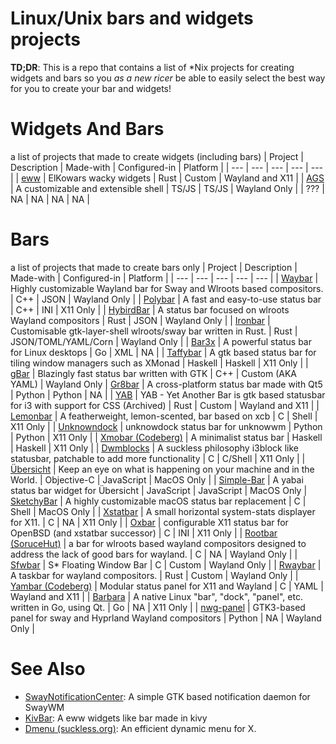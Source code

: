 # Linux/Unix bars and widgets projects
**TD;DR**: This is a repo that contains a list of *Nix projects for creating widgets and bars so you _as a new ricer_ be able to easily select the best way for you to create your bar and widgets!
# Widgets And Bars
a list of projects that made to create widgets (including bars)
| Project | Description | Made-with | Configured-in | Platform |
| --- | --- | --- | --- | --- |
| [eww](https://github.com/elkowar/eww) | ElKowars wacky widgets | Rust | Custom | Wayland and X11 |
| [AGS](https://github.com/Aylur/ags) | A customizable and extensible shell | TS/JS | TS/JS | Wayland Only |
| ??? | NA | NA | NA | NA |

# Bars
a list of projects that made to create bars only
| Project | Description | Made-with | Configured-in | Platform |
| --- | --- | --- | --- | --- |
| [Waybar](https://github.com/Alexays/Waybar) | Highly customizable Wayland bar for Sway and Wlroots based compositors. | C++ | JSON | Wayland Only |
| [Polybar](https://github.com/polybar/polybar) | A fast and easy-to-use status bar | C++ | INI | X11 Only |
| [HybirdBar](https://github.com/vars1ty/HybridBar) | A status bar focused on wlroots Wayland compositors | Rust | JSON | Wayland Only |
| [Ironbar](https://github.com/JakeStanger/ironbar) | Customisable gtk-layer-shell wlroots/sway bar written in Rust. | Rust | JSON/TOML/YAML/Corn | Wayland Only |
| [Bar3x](https://github.com/ShimmerGlass/bar3x) | A powerful status bar for Linux desktops | Go | XML | NA |
| [Taffybar](https://github.com/taffybar/taffybar) | A gtk based status bar for tiling window managers such as XMonad | Haskell | Haskell | X11 Only |
| [gBar](https://github.com/scorpion-26/gBar) | Blazingly fast status bar written with GTK | C++ | Custom (AKA YAML) | Wayland Only
| [Gr8bar](https://github.com/TSedlar/gr8bar) | A cross-platform status bar made with Qt5 | Python | Python | NA |
| [YAB](https://github.com/PolyMeilex/YetAnotherBar) | YAB - Yet Another Bar is gtk based statusbar for i3 with support for CSS (Archived) | Rust | Custom | Wayland and X11 |
| [Lemonbar](https://github.com/LemonBoy/bar) | A featherweight, lemon-scented, bar based on xcb | C | Shell | X11 Only |
| [Unknowndock](https://github.com/J-CITY/unknowdock) | unknowdock status bar for unknowwm | Python | Python | X11 Only |
| [Xmobar (Codeberg)](https://codeberg.org/xmobar/xmobar) | A minimalist status bar | Haskell | Haskell | X11 Only |
| [Dwmblocks](https://github.com/torrinfail/dwmblocks) | A suckless philosophy i3block like statusbar, patchable to add more functionality | C | C/Shell | X11 Only |
| [Übersicht](https://github.com/felixhageloh/uebersicht) | Keep an eye on what is happening on your machine and in the World. | Objective-C | JavaScript | MacOS Only |
| [Simple-Bar](https://github.com/Jean-Tinland/simple-bar) | A yabai status bar widget for Übersicht | JavaScript | JavaScript | MacOS Only
| [SketchyBar](https://github.com/FelixKratz/SketchyBar) | A highly customizable macOS status bar replacement | C | Shell | MacOS Only |
| [Xstatbar](https://github.com/ryanflannery/xstatbar) |  A small horizontal system-stats displayer for X11. | C | NA | X11 Only |
| [Oxbar](https://github.com/ryanflannery/oxbar) |  configurable X11 status bar for OpenBSD (and xstatbar successor) | C | INI | X11 Only |
| [Rootbar (SoruceHut)](https://hg.sr.ht/~scoopta/rootbar) | a bar for wlroots based wayland compositors designed to address the lack of good bars for wayland. | C | NA | Wayland Only |
| [Sfwbar](https://github.com/LBCrion/sfwbar) | S* Floating Window Bar | C | Custom | Wayland Only |
| [Rwaybar](https://github.com/danieldg/rwaybar) | A taskbar for wayland compositors. | Rust | Custom | Wayland Only |
| [Yambar (Codeberg)](https://codeberg.org/dnkl/yambar) | Modular status panel for X11 and Wayland | C | YAML | Wayland and X11 |
| [Barbara](https://github.com/seeruk/barbara) | A native Linux "bar", "dock", "panel", etc. written in Go, using Qt. | Go | NA | X11 Only |
| [nwg-panel](https://github.com/nwg-piotr/nwg-panel) | GTK3-based panel for sway and Hyprland Wayland compositors | Python | NA | Wayland Only |

# See Also
- [SwayNotificationCenter](https://github.com/ErikReider/SwayNotificationCenter): A simple GTK based notification daemon for SwayWM
- [KivBar](https://github.com/T-Dynamos/KivBar): A eww widgets like bar made in kivy
- [Dmenu (suckless.org)](https://tools.suckless.org/dmenu): An efficient dynamic menu for X.
